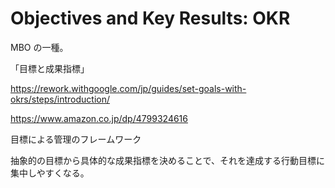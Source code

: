 # Objectives and Key Results: OKR

MBO の一種。

「目標と成果指標」

https://rework.withgoogle.com/jp/guides/set-goals-with-okrs/steps/introduction/

https://www.amazon.co.jp/dp/4799324616

目標による管理のフレームワーク

抽象的の目標から具体的な成果指標を決めることで、それを達成する行動目標に集中しやすくなる。
